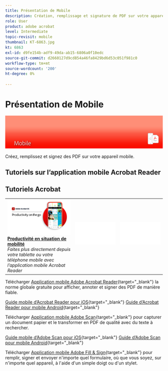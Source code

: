 ```yaml
---
title: Présentation de Mobile
description: Création, remplissage et signature de PDF sur votre appareil mobile
role: User
product: adobe acrobat
level: Intermediate
topic-revisit: mobile
thumbnail: KT-6863.jpg
kt: 6863
exl-id: d9fe154b-adf9-49da-ab15-6806a0f10edc
source-git-commit: d2660127d9cd854a46fa8429bd6d53c051f981c0
workflow-type: tm+mt
source-wordcount: '200'
ht-degree: 0%

---
```


# Présentation de Mobile

![Image mobile Acrobat](../assets/Hero-Mobile.png)

Créez, remplissez et signez des PDF sur votre appareil mobile.

## Tutoriels sur l’application mobile Acrobat Reader

## Tutoriels Acrobat

<table style="table-layout:fixed">
<tr>
  <td>
    <a href="../getting-started/productivity.md">
      <img alt="Productivité en situation de mobilité" src="../assets/Productivity_1280.png" />
    </a>
    <div>
     <a href="../getting-started/productivity.md"><strong>Productivité en situation de mobilité</strong></a>
    </div>
    <em>Faites plus directement depuis votre tablette ou votre téléphone mobile avec l’application mobile Acrobat Reader</em>
    <br>
  </td>
  <td>
   <img alt="Espacement" src="../assets/Whitespacer.png" />
    <div>
    <br>
  </td>
  <td>
   <img alt="Espacement" src="../assets/Whitespacer.png" />
    <div>
    <br>
  </td>
</tr>
</table>

Télécharger [Application mobile Adobe Acrobat Reader](https://www.adobe.com/acrobat/mobile/acrobat-reader.html){target=&quot;_blank&quot;} la norme globale gratuite pour afficher, annoter et signer des PDF de manière fiable.

[Guide mobile d’Acrobat Reader pour iOS](https://www.adobe.com/devnet-docs/acrobat/ios/en/){target=&quot;_blank&quot;}
[Guide d’Acrobat Reader pour mobile Android](https://www.adobe.com/devnet-docs/acrobat/android/en/){target=&quot;_blank&quot;}

Télécharger [Application mobile Adobe Scan](https://www.adobe.com/acrobat/mobile/scanner-app.html){target=&quot;_blank&quot;} pour capturer un document papier et le transformer en PDF de qualité avec du texte à rechercher.

[Guide mobile d’Adobe Scan pour iOS](https://www.adobe.com/devnet-docs/adobescan/ios/en/){target=&quot;_blank&quot;}
[Guide d’Adobe Scan pour mobile Android](https://www.adobe.com/devnet-docs/adobescan/android/en/){target=&quot;_blank&quot;}

Télécharger [Application mobile Adobe Fill &amp; Sign](https://www.adobe.com/acrobat/mobile/fill-sign-pdfs.html){target=&quot;_blank&quot;} pour remplir, signer et envoyer n&#39;importe quel formulaire, où que vous soyez, sur n&#39;importe quel appareil, à l&#39;aide d&#39;un simple doigt ou d&#39;un stylet.
